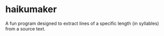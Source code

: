 haikumaker
==========

A fun program designed to extract lines of a specific length (in syllables) from a source text.
